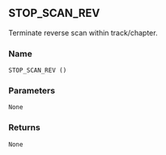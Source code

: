 ## STOP\_SCAN\_REV

Terminate reverse scan within track/chapter.


### Name

`STOP_SCAN_REV ()`


### Parameters

`None`


### Returns

`None`
